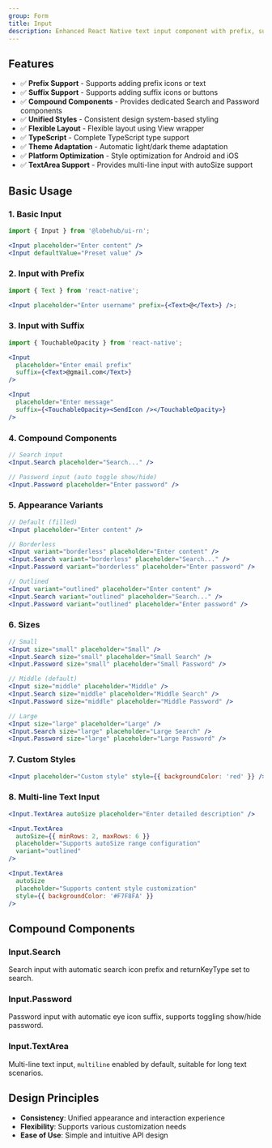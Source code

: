 ```yaml
---
group: Form
title: Input
description: Enhanced React Native text input component with prefix, suffix, and compound component support.
---
```


## Features

- ✅ **Prefix Support** - Supports adding prefix icons or text
- ✅ **Suffix Support** - Supports adding suffix icons or buttons
- ✅ **Compound Components** - Provides dedicated Search and Password components
- ✅ **Unified Styles** - Consistent design system-based styling
- ✅ **Flexible Layout** - Flexible layout using View wrapper
- ✅ **TypeScript** - Complete TypeScript type support
- ✅ **Theme Adaptation** - Automatic light/dark theme adaptation
- ✅ **Platform Optimization** - Style optimization for Android and iOS
- ✅ **TextArea Support** - Provides multi-line input with autoSize support

## Basic Usage

### 1. Basic Input

```jsx
import { Input } from '@lobehub/ui-rn';

<Input placeholder="Enter content" />
<Input defaultValue="Preset value" />
```

### 2. Input with Prefix

```jsx
import { Text } from 'react-native';

<Input placeholder="Enter username" prefix={<Text>@</Text>} />;
```

### 3. Input with Suffix

```jsx
import { TouchableOpacity } from 'react-native';

<Input
  placeholder="Enter email prefix"
  suffix={<Text>@gmail.com</Text>}
/>

<Input
  placeholder="Enter message"
  suffix={<TouchableOpacity><SendIcon /></TouchableOpacity>}
/>
```

### 4. Compound Components

```jsx
// Search input
<Input.Search placeholder="Search..." />

// Password input (auto toggle show/hide)
<Input.Password placeholder="Enter password" />
```

### 5. Appearance Variants

```jsx
// Default (filled)
<Input placeholder="Enter content" />

// Borderless
<Input variant="borderless" placeholder="Enter content" />
<Input.Search variant="borderless" placeholder="Search..." />
<Input.Password variant="borderless" placeholder="Enter password" />

// Outlined
<Input variant="outlined" placeholder="Enter content" />
<Input.Search variant="outlined" placeholder="Search..." />
<Input.Password variant="outlined" placeholder="Enter password" />
```

### 6. Sizes

```jsx
// Small
<Input size="small" placeholder="Small" />
<Input.Search size="small" placeholder="Small Search" />
<Input.Password size="small" placeholder="Small Password" />

// Middle (default)
<Input size="middle" placeholder="Middle" />
<Input.Search size="middle" placeholder="Middle Search" />
<Input.Password size="middle" placeholder="Middle Password" />

// Large
<Input size="large" placeholder="Large" />
<Input.Search size="large" placeholder="Large Search" />
<Input.Password size="large" placeholder="Large Password" />
```

### 7. Custom Styles

```jsx
<Input placeholder="Custom style" style={{ backgroundColor: 'red' }} />
```

### 8. Multi-line Text Input

```jsx
<Input.TextArea autoSize placeholder="Enter detailed description" />

<Input.TextArea
  autoSize={{ minRows: 2, maxRows: 6 }}
  placeholder="Supports autoSize range configuration"
  variant="outlined"
/>

<Input.TextArea
  autoSize
  placeholder="Supports content style customization"
  style={{ backgroundColor: '#F7F8FA' }}
/>
```

## Compound Components

### Input.Search

Search input with automatic search icon prefix and returnKeyType set to search.

### Input.Password

Password input with automatic eye icon suffix, supports toggling show/hide password.

### Input.TextArea

Multi-line text input, `multiline` enabled by default, suitable for long text scenarios.

## Design Principles

- **Consistency**: Unified appearance and interaction experience
- **Flexibility**: Supports various customization needs
- **Ease of Use**: Simple and intuitive API design
